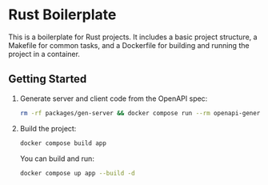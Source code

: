 # Rust Boilerplate

This is a boilerplate for Rust projects. It includes a basic project structure, a Makefile for common tasks, and a
Dockerfile for building and running the project in a container.


## Getting Started
1. Generate server and client code from the OpenAPI spec:
   ```bash
   rm -rf packages/gen-server && docker compose run --rm openapi-generator-cli
   ```
   
2. Build the project:
   ```bash
   docker compose build app
   ```
   You can build and run:
   ```bash
   docker compose up app --build -d
   ```